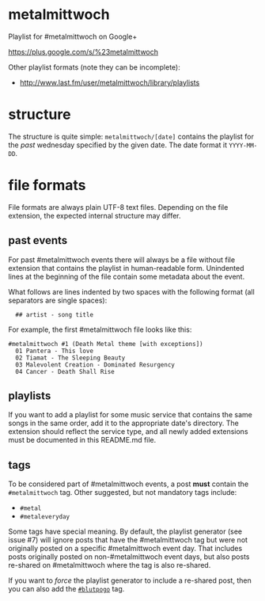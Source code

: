 metalmittwoch
=============

Playlist for #metalmittwoch on Google+

https://plus.google.com/s/%23metalmittwoch

Other playlist formats (note they can be incomplete):

  * http://www.last.fm/user/metalmittwoch/library/playlists


structure
=========

The structure is quite simple:
`metalmittwoch/[date]` contains the playlist for the *past* wednesday
specified by the given date. The date format it `YYYY-MM-DD`.


file formats
============

File formats are always plain UTF-8 text files. Depending on the file
extension, the expected internal structure may differ.


past events
-----------

For past #metalmittwoch events there will always be a file without file
extension that contains the playlist in human-readable form. Unindented lines
at the beginning of the file contain some metadata about the event.

What follows are lines indented by two spaces with the following format (all
separators are single spaces):
```
  ## artist - song title
```

For example, the first #metalmittwoch file looks like this:

```
#metalmittwoch #1 (Death Metal theme [with exceptions])
  01 Pantera - This love
  02 Tiamat - The Sleeping Beauty
  03 Malevolent Creation - Dominated Resurgency
  04 Cancer - Death Shall Rise
```

playlists
---------

If you want to add a playlist for some music service that contains the same
songs in the same order, add it to the appropriate date's directory. The
extension should reflect the service type, and all newly added extensions must
be documented in this README.md file.


tags
----

To be considered part of #metalmittwoch events, a post **must** contain the
`#metalmittwoch` tag. Other suggested, but not mandatory tags include:

* `#metal`
* `#metaleveryday`

Some tags have special meaning. By default, the playlist generator (see issue #7)
will ignore posts that have the #metalmittwoch tag but were not originally posted
on a specific #metalmittwoch event day. That includes posts originally posted on
non-#metalmittwoch event days, but also posts re-shared on #metalmittwoch where
the tag is also re-shared.

If you want to *force* the playlist generator to include a re-shared post, then
you can also add the [`#blutpogo`](http://www.metalnews.de/cds/Teenage+Death+Explosion+-+The+Fire+Temples.7821.html)
tag.
